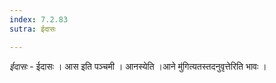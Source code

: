 ```yaml
---
index: 7.2.83
sutra: ईदासः

---
```

_ईदासः_ - ईदासः । आस इति पञ्चमी । आनस्येति ।आने मु॑गित्यतस्तदनुवृत्तेरिति भावः । 